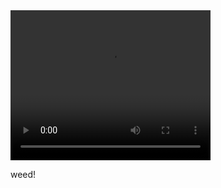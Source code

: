
<html>
<body>
</video>
    <video width="320" height="240" controls>
      <source src=”wario1” type=video/mp4>
      <source src="\Documents\web\Reagan-cpu.github.io\vidz\wario1.mp4" type=video/mp4>
    </video>
    <p>weed!</p>
</body>
</html> 
